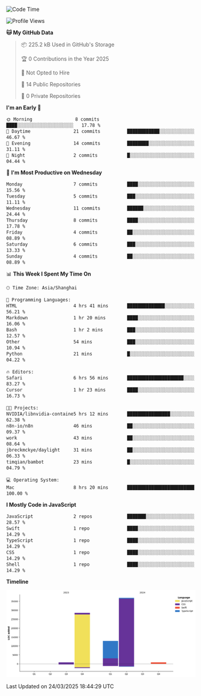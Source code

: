 <!--
**PascalDai/PascalDai** is a ✨ _special_ ✨ repository because its `README.md` (this file) appears on your GitHub profile.

Here are some ideas to get you started:

- 🔭 I’m currently working on ...
- 🌱 I’m currently learning ...
- 👯 I’m looking to collaborate on ...
- 🤔 I’m looking for help with ...
- 💬 Ask me about ...
- 📫 How to reach me: ...
- 😄 Pronouns: ...
- ⚡ Fun fact: ...
-->

<!--START_SECTION:waka-->
![Code Time](http://img.shields.io/badge/Code%20Time-888%20hrs%2043%20mins-blue)

![Profile Views](http://img.shields.io/badge/Profile%20Views-0-blue)

**🐱 My GitHub Data** 

> 📦 225.2 kB Used in GitHub's Storage 
 > 
> 🏆 0 Contributions in the Year 2025
 > 
> 🚫 Not Opted to Hire
 > 
> 📜 14 Public Repositories 
 > 
> 🔑 0 Private Repositories 
 > 
**I'm an Early 🐤** 

```text
🌞 Morning                8 commits           ████░░░░░░░░░░░░░░░░░░░░░   17.78 % 
🌆 Daytime                21 commits          ████████████░░░░░░░░░░░░░   46.67 % 
🌃 Evening                14 commits          ████████░░░░░░░░░░░░░░░░░   31.11 % 
🌙 Night                  2 commits           █░░░░░░░░░░░░░░░░░░░░░░░░   04.44 % 
```
📅 **I'm Most Productive on Wednesday** 

```text
Monday                   7 commits           ████░░░░░░░░░░░░░░░░░░░░░   15.56 % 
Tuesday                  5 commits           ███░░░░░░░░░░░░░░░░░░░░░░   11.11 % 
Wednesday                11 commits          ██████░░░░░░░░░░░░░░░░░░░   24.44 % 
Thursday                 8 commits           ████░░░░░░░░░░░░░░░░░░░░░   17.78 % 
Friday                   4 commits           ██░░░░░░░░░░░░░░░░░░░░░░░   08.89 % 
Saturday                 6 commits           ███░░░░░░░░░░░░░░░░░░░░░░   13.33 % 
Sunday                   4 commits           ██░░░░░░░░░░░░░░░░░░░░░░░   08.89 % 
```


📊 **This Week I Spent My Time On** 

```text
🕑︎ Time Zone: Asia/Shanghai

💬 Programming Languages: 
HTML                     4 hrs 41 mins       ██████████████░░░░░░░░░░░   56.21 % 
Markdown                 1 hr 20 mins        ████░░░░░░░░░░░░░░░░░░░░░   16.06 % 
Bash                     1 hr 2 mins         ███░░░░░░░░░░░░░░░░░░░░░░   12.57 % 
Other                    54 mins             ███░░░░░░░░░░░░░░░░░░░░░░   10.94 % 
Python                   21 mins             █░░░░░░░░░░░░░░░░░░░░░░░░   04.22 % 

🔥 Editors: 
Safari                   6 hrs 56 mins       █████████████████████░░░░   83.27 % 
Cursor                   1 hr 23 mins        ████░░░░░░░░░░░░░░░░░░░░░   16.73 % 

🐱‍💻 Projects: 
NVIDIA/libnvidia-containe5 hrs 12 mins       ████████████████░░░░░░░░░   62.38 % 
n8n-io/n8n               46 mins             ██░░░░░░░░░░░░░░░░░░░░░░░   09.37 % 
work                     43 mins             ██░░░░░░░░░░░░░░░░░░░░░░░   08.64 % 
jbreckmckye/daylight     31 mins             ██░░░░░░░░░░░░░░░░░░░░░░░   06.33 % 
timqian/bambot           23 mins             █░░░░░░░░░░░░░░░░░░░░░░░░   04.79 % 

💻 Operating System: 
Mac                      8 hrs 20 mins       █████████████████████████   100.00 % 
```

**I Mostly Code in JavaScript** 

```text
JavaScript               2 repos             ███████░░░░░░░░░░░░░░░░░░   28.57 % 
Swift                    1 repo              ████░░░░░░░░░░░░░░░░░░░░░   14.29 % 
TypeScript               1 repo              ████░░░░░░░░░░░░░░░░░░░░░   14.29 % 
CSS                      1 repo              ████░░░░░░░░░░░░░░░░░░░░░   14.29 % 
Shell                    1 repo              ████░░░░░░░░░░░░░░░░░░░░░   14.29 % 
```



**Timeline**

![Lines of Code chart](https://raw.githubusercontent.com/PascalDai/PascalDai/main/assets/bar_graph.png)


 Last Updated on 24/03/2025 18:44:29 UTC
<!--END_SECTION:waka-->
